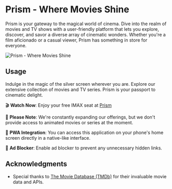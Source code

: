 # Prism - Where Movies Shine

Prism is your gateway to the magical world of cinema. Dive into the realm of movies and TV shows with a user-friendly platform that lets you explore, discover, and savor a diverse array of cinematic wonders. Whether you're a film aficionado or a casual viewer, Prism has something in store for everyone.

![Prism - Where Movies Shine](https://i.postimg.cc/htn8bqN1/Screenshot-2023-10-25-102724.png)

## Usage

Indulge in the magic of the silver screen wherever you are. Explore our extensive collection of movies and TV series. Prism is your passport to cinematic delight.

🎬 **Watch Now**: Enjoy your free IMAX seat at [Prism](https://prism-by-aman.netlify.app/)

📝 **Please Note**: We're constantly expanding our offerings, but we don't provide access to animated movies or series at the moment.

📱 **PWA Integration**: You can access this application on your phone's home screen directly in a native-like interface.

🛑 **Ad Blocker**: Enable ad blocker to prevent any unnecessary hidden links.

## Acknowledgments

- Special thanks to [The Movie Database (TMDb)](https://www.themoviedb.org/) for their invaluable movie data and APIs.
